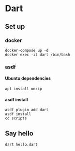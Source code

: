 # Dart

## Set up

### docker

```shell
docker-compose up -d
docker exec -it dart /bin/bash
```

### asdf

#### Ubuntu dependencies

```shell
apt install unzip
```

#### asdf install

```shell
asdf plugin add dart
asdf install
cd scripts
```

## Say hello

```shell
dart hello.dart
```
